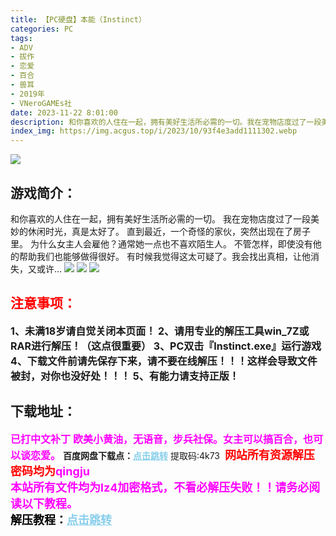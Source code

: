 ```yaml
---
title: 【PC硬盘】本能（Instinct）
categories: PC
tags:
- ADV
- 拔作
- 恋爱
- 百合
- 兽耳
- 2019年
- VNeroGAMEs社
date: 2023-11-22 8:01:00
description: 和你喜欢的人住在一起，拥有美好生活所必需的一切。我在宠物店度过了一段美妙的休闲时光，真是太好了。直到最近，一个奇怪的家伙，突然出现在了房子里。为什么女主人会雇他？通常她一点也不喜欢陌生人。
index_img: https://img.acgus.top/i/2023/10/93f4e3add1111302.webp
---
```

![](https://img.acgus.top/i/2023/10/93f4e3add1111302.webp)
## 游戏简介：
和你喜欢的人住在一起，拥有美好生活所必需的一切。
我在宠物店度过了一段美妙的休闲时光，真是太好了。
直到最近，一个奇怪的家伙，突然出现在了房子里。
为什么女主人会雇他？通常她一点也不喜欢陌生人。
不管怎样，即使没有他的帮助我们也能够做得很好。
有时候我觉得这太可疑了。我会找出真相，让他消失，又或许…
![](https://img.acgus.top/i/2023/10/67ab0c83cd111315.webp)
![](https://img.acgus.top/i/2023/10/18fac7f9f4111310.webp)
![](https://img.acgus.top/i/2023/10/9ab3a8dfc6111305.webp)






## <font color=#FF0000 >注意事项：</font>
<font size=3><b>1、未满18岁请自觉关闭本页面！
2、请用专业的解压工具win_7Z或RAR进行解压！（这点很重要）
3、PC双击『Instinct.exe』运行游戏
4、下载文件前请先保存下来，请不要在线解压！！！这样会导致文件被封，对你也没好处！！！
5、有能力请支持正版！</b></font>

## 下载地址：
<font color=#FF00FF size=3><b>已打中文补丁</b></font>
<font color=#FF00FF size=3>**欧美小黄油，无语音，步兵社保。女主可以搞百合，也可以谈恋爱。**</font>
<b>百度网盘下载点：</b><a href="https://pan.baidu.com/s/1dDYrLqj1rKl4TjY8Qj90zg?pwd=4k73" style="color: #87CEEB;"><b>点击跳转</b></a> 提取码:4k73
<a style="padding: 0" href="https://post.qingju.org/AD/"><img style="max-width:100%" src="https://img.acgus.top/i/2024/07/478f689b8021d8d499ab43d21acf137a.gif" alt=""></a>
<b><font color=#FF0000 size=4>网站所有资源解压密码均为</b></font><b><font color=#FF00FF size=4>qingju</font><font color=#FF0000 ></font></b><br><b><font color=#FF00FF size=4>本站所有文件均为lz4加密格式，不看必解压失败！！请务必阅读以下教程。</b></font><br><b><font color=#000 size=4>解压教程：</b><a href="https://post.qingju.org/tutorial/000/" style="color: #87CEEB;"><b>点击跳转</b></a>

